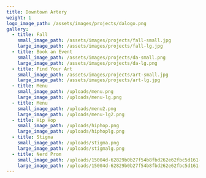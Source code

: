 ```yaml
---
title: Downtown Artery
weight: 1
logo_image_path: /assets/images/projects/dalogo.png
gallery:
  - title: Fall
    small_image_path: /assets/images/projects/fall-small.jpg
    large_image_path: /assets/images/projects/fall-lg.jpg
  - title: Book an Event
    small_image_path: /assets/images/projects/da-small.png
    large_image_path: /assets/images/projects/da-lg.png
  - title: Find Your Art
    small_image_path: /assets/images/projects/art-small.jpg
    large_image_path: /assets/images/projects/art-lg.jpg
  - title: Menu
    small_image_path: /uploads/menu.png
    large_image_path: /uploads/menu-lg.png
  - title: Menu
    small_image_path: /uploads/menu2.png
    large_image_path: /uploads/menu-lg2.png
  - title: Hip Hop
    small_image_path: /uploads/hiphop.png
    large_image_path: /uploads/hiphoplg.png
  - title: Stigma
    small_image_path: /uploads/stigma.png
    large_image_path: /uploads/stigmalg.png
  - title: Nerd Prom
    small_image_path: /uploads/15004d-62829b0b27f54b8fbd262e62fbc5d161-mv2-d-3300-5100-s-4-2.png
    large_image_path: /uploads/15004d-62829b0b27f54b8fbd262e62fbc5d161-mv2-d-3300-5100-s-4-2-1.png
---
```



